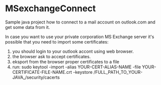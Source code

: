 # MSexchangeConnect
Sample java project how to connect to a mail account on outlook.com and get some data from it. 



In case you want to use your private corporation MS Exchange server it's possible that you need to import some certificates:
1. you should login to your outlook accont using web browser.
2. the browser ask to accept certificates.
3. eksport from the browser proper certificates to a file
4. run:
sudo keytool -import -alias YOUR-CERT-ALIAS-NAME -file YOUR-CERTIFICATE-FILE-NAME.crt -keystore /FULL_PATH_TO_YOUR-JAVA_/security/cacerts 
